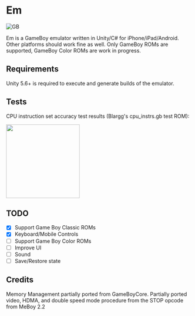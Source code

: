 
# Em

![GB](https://thumbs.gfycat.com/WeirdHighKitty-size_restricted.gif)

Em is a GameBoy emulator written in Unity/C# for iPhone/iPad/Android. Other platforms should work fine as well.
Only GameBoy ROMs are supported, GameBoy Color ROMs are work in progress.

## Requirements

Unity 5.6+ is required to execute and generate builds of the emulator.

## Tests

CPU instruction set accuracy test results (Blargg's cpu_instrs.gb test ROM):

<img src="https://s23.postimg.org/uox8s2et7/Screen_Shot_2017-06-12_at_11.21.37_PM.png" width="200">

## TODO

- [x] Support Game Boy Classic ROMs
- [x] Keyboard/Mobile Controls
- [ ] Support Game Boy Color ROMs
- [ ] Improve UI
- [ ] Sound
- [ ] Save/Restore state

## Credits

Memory Management partially ported from GameBoyCore.
Partially ported video, HDMA, and double speed mode procedure from the STOP opcode from MeBoy 2.2
